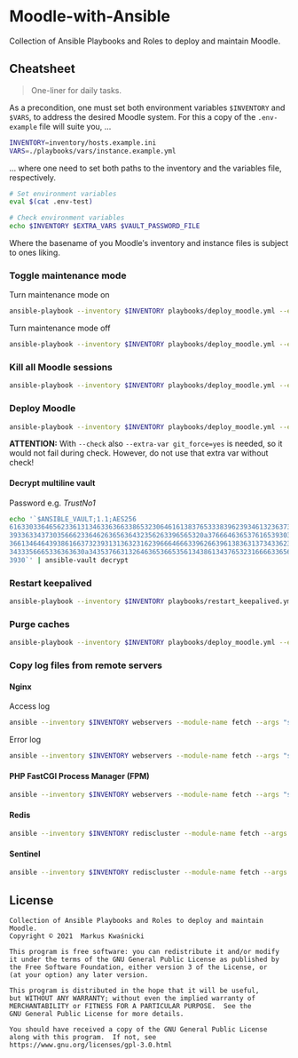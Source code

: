 # Moodle-with-Ansible

Collection of Ansible Playbooks and Roles to deploy and maintain Moodle.

## Cheatsheet

> One-liner for daily tasks.

As a precondition, one must set both environment variables `$INVENTORY` and `$VARS`, to address the desired Moodle system.
For this a copy of the `.env-example` file will suite you, …

```bash
INVENTORY=inventory/hosts.example.ini
VARS=./playbooks/vars/instance.example.yml
```

… where one need to set both paths to the inventory and the variables file, respectively.

```bash
# Set environment variables
eval $(cat .env-test)

# Check environment variables
echo $INVENTORY $EXTRA_VARS $VAULT_PASSWORD_FILE
```

Where the basename of you Moodle′s inventory and instance files is subject to ones liking.

### Toggle maintenance mode

Turn maintenance mode on

```bash
ansible-playbook --inventory $INVENTORY playbooks/deploy_moodle.yml --extra-vars @$EXTRA_VARS --vault-password-file $VAULT_PASSWORD_FILE --tag maintenanceon [--check]  # Maintenance on
```

Turn maintenance mode off

```bash
ansible-playbook --inventory $INVENTORY playbooks/deploy_moodle.yml --extra-vars @$EXTRA_VARS --vault-password-file $VAULT_PASSWORD_FILE --tag maintenanceoff [--check]  # Maintenance off
```

### Kill all Moodle sessions

```bash
ansible-playbook --inventory $INVENTORY playbooks/deploy_moodle.yml --extra-vars @$EXTRA_VARS --vault-password-file $VAULT_PASSWORD_FILE --tag killallsessions [--check]
```

### Deploy Moodle

```bash
ansible-playbook --inventory $INVENTORY playbooks/deploy_moodle.yml --extra-vars @$EXTRA_VARS --vault-password-file $VAULT_PASSWORD_FILE [--skip-tags maintenanceon,maintenanceoff,phperrorloggingoff] [--extra-var git_force=yes --check]
```

**ATTENTION:** With `--check` also `--extra-var git_force=yes` is needed, so it would not fail during check. However, do not use that extra var without check!

#### Decrypt multiline vault

Password e.g. _TrustNo1_

```bash
echo '`$ANSIBLE_VAULT;1.1;AES256
61633033646562336131346336366338653230646161383765333839623934613236373033666537
3933633437303566623364626365636432356263396565320a376664636537616539303961346330
36613464643938616637323931313632316239666466633962663961383631373433623539633263
3433356665336363630a343537663132646365366535613438613437653231666633656561393930
3930`' | ansible-vault decrypt
```

### Restart keepalived

```bash
ansible-playbook --inventory $INVENTORY playbooks/restart_keepalived.yml [--tag whichisprimary] [--check]
```

### Purge caches

```bash
ansible-playbook --inventory $INVENTORY playbooks/deploy_moodle.yml --extra-vars @$EXTRA_VARS --vault-password-file $VAULT_PASSWORD_FILE --tag purgecaches [--check]
```

### Copy log files from remote servers

#### Nginx

Access log

```bash
ansible --inventory $INVENTORY webservers --module-name fetch --args "src=/var/log/nginx/access.log dest=fetched/"
```

Error log

```bash
ansible --inventory $INVENTORY webservers --module-name fetch --args "src=/var/log/nginx/error.log dest=fetched/"
```

#### PHP FastCGI Process Manager (FPM)

```bash
ansible --inventory $INVENTORY webservers --module-name fetch --args "src=/var/log/php7.3-fpm.log dest=fetched/"
```

#### Redis

```bash
ansible --inventory $INVENTORY rediscluster --module-name fetch --args "src=/etc/redis/redis.conf dest=fetched/"
```

#### Sentinel

```bash
ansible --inventory $INVENTORY rediscluster --module-name fetch --args "src=/etc/redis/sentinel.conf dest=fetched/"
```

## License

```
Collection of Ansible Playbooks and Roles to deploy and maintain Moodle.
Copyright © 2021  Markus Kwaśnicki

This program is free software: you can redistribute it and/or modify
it under the terms of the GNU General Public License as published by
the Free Software Foundation, either version 3 of the License, or
(at your option) any later version.

This program is distributed in the hope that it will be useful,
but WITHOUT ANY WARRANTY; without even the implied warranty of
MERCHANTABILITY or FITNESS FOR A PARTICULAR PURPOSE.  See the
GNU General Public License for more details.

You should have received a copy of the GNU General Public License
along with this program.  If not, see https://www.gnu.org/licenses/gpl-3.0.html
```
